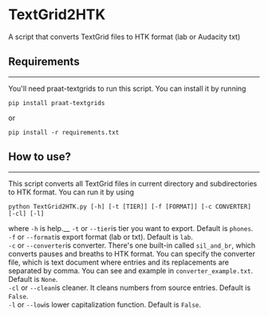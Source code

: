 # TextGrid2HTK
A script that converts TextGrid files to HTK format (lab or Audacity txt)

## Requirements
----------------------
You'll need praat-textgrids to run this script.
You can install it by running
```
pip install praat-textgrids
```
or
```
pip install -r requirements.txt
```

## How to use?
----------------------
This script converts all TextGrid files in current directory and subdirectories to HTK format.
You can run it by using
```
python TextGrid2HTK.py [-h] [-t [TIER]] [-f [FORMAT]] [-c CONVERTER] [-cl] [-l]
```
where
```-h``` is help.__
```-t``` or ```--tier```is tier you want to export. Default is ```phones```.<br >
```-f``` or ```--format```is export format (lab or txt). Default is ```lab```.<br >
```-c``` or ```--converter```is converter. There's one built-in called ```sil_and_br```, which converts pauses and breaths to HTK format. You can specify the converter file, which is text document where entries and its replacements are separated by comma. You can see and example in ```converter_example.txt```. Default is ```None```.<br >
```-cl``` or ```--clean```is cleaner. It cleans numbers from source entries. Default is ```False```.<br >
```-l``` or ```--low```is lower capitalization function. Default is ```False```.<br >
